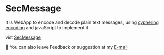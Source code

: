 # SecMessage

It is WebApp to encode and decode plain text messages, using [cyphering encoding](https://en.wikipedia.org/wiki/Cipher) and javaScript to implement it.

vist [SecMessage](http://ryuz.heliohost.org/)

:penguin: You can also leave Feedback or suggestion at my [E-mail](mailto:gauravashankar.bk@gmail.com) 
